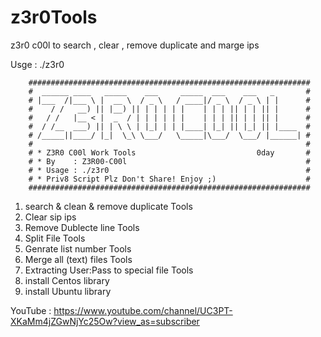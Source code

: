 # z3r0Tools
z3r0 c00l to search , clear , remove duplicate and marge ips  

Usge : ./z3r0

        ###############################################################
        #  ______ ____   _____    ___     _____  ___    ___   _       #
        # |___  /|___ \ |  __ \  / _ \   / ____|/ _ \  / _ \ | |      #
        #    / /   __) || |__) || | | | | |    | | | || | | || |      #
        #   / /   |__ < |  _  / | | | | | |    | | | || | | || |      #
        #  / /__  ___) || | \ \ | |_| | | |____| |_| || |_| || |____  #
        # /_____||____/ |_|  \_\ \___/   \_____|\___/  \___/ |______| #
        #                                                             #
        # * Z3R0 C00l Work Tools                           0day       #
        # * By    : Z3R00-C00l                                        #
        # * Usage : ./z3r0                                            #
        # * Priv8 Script Plz Don't Share! Enjoy ;)                    #
        ###############################################################

   1) search & clean & remove duplicate Tools
   2) Clear sip ips
   3) Remove Dublecte line Tools
   4) Split File Tools
   5) Genrate list number Tools
   6) Merge all (text) files Tools
   7) Extracting User:Pass to special file Tools
   8) install Centos library
   9) install Ubuntu library

YouTube : https://www.youtube.com/channel/UC3PT-XKaMm4jZGwNjYc25Ow?view_as=subscriber
